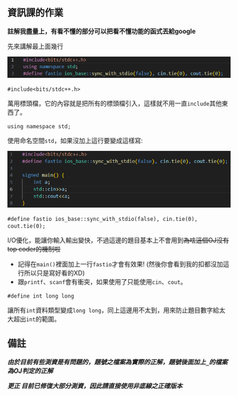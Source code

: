 ## 資訊課的作業

**註解我盡量上，有看不懂的部分可以把看不懂功能的函式丟給google**

先來講解最上面幾行

![圖片載入失敗](https://github.com/lucasw0908/SchoolCodingHomework/blob/main/img/template.png?raw=true)

```cpp=
#include<bits/stdc++.h>
```

萬用標頭檔，它的內容就是把所有的標頭檔引入，這樣就不用一直`include`其他東西了。

```cpp=
using namespace std;
```

使用命名空間`std`，如果沒加上這行要變成這樣寫:

![圖片載入失敗](https://github.com/lucasw0908/SchoolCodingHomework/blob/main/img/without_using_namespace_std.png?raw=true)

```cpp=
#define fastio ios_base::sync_with_stdio(false), cin.tie(0), cout.tie(0);
```
I/O優化，能讓你輸入輸出變快，不過這邊的題目基本上不會用到~~為啥這個OJ沒有top coder的機制啦~~
 * 記得在`main()`裡面加上一行`fastio`才會有效果! (然後你會看到我的扣都沒加這行所以只是寫好看的XD)
 * 跟`printf`、`scanf`會有衝突，如果使用了只能使用`cin`、`cout`。

```cpp=
#define int long long
```
讓所有`int`資料類型變成`long long`，同上這邊用不太到，用來防止題目數字給太大超出`int`的範圍。

## 備註

***由於目前有些測資是有問題的，題號之檔案為實際的正解，題號後面加上`_`的檔案為OJ判定的正解***

***更正 目前已修復大部分測資，因此請直接使用非底線之正確版本***
